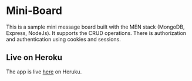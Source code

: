 # Mini-Board

This is a sample mini message board built with the MEN stack (MongoDB, Express, NodeJs). 
It supports the CRUD operations. 
There is authorization and authentication using cookies and sessions. 

## Live on Heroku
The app is live [here](https://rhine-mini-board.herokuapp.com) on Heruku. 
